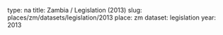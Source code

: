 type: na
title: Zambia / Legislation (2013)
slug: places/zm/datasets/legislation/2013
place: zm
dataset: legislation
year: 2013
